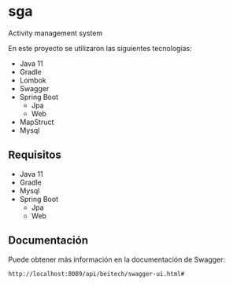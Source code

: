 # sga
Activity management system

En este proyecto se utilizaron las siguientes tecnologías:
- Java 11
- Gradle
- Lombok
- Swagger
- Spring Boot
  * Jpa
  * Web
- MapStruct
- Mysql

## Requisitos
- Java 11
- Gradle
- Mysql
- Spring Boot
  * Jpa
  * Web
  
## Documentación
Puede obtener más información en la documentación de Swagger: 
```bash
http://localhost:8089/api/beitech/swagger-ui.html#
```
